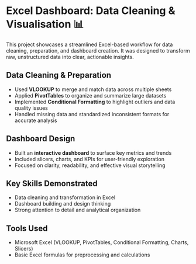 # Excel Dashboard: Data Cleaning & Visualisation 📊

This project showcases a streamlined Excel-based workflow for data cleaning, preparation, and dashboard creation. It was designed to transform raw, unstructured data into clear, actionable insights.

## Data Cleaning & Preparation

- Used **VLOOKUP** to merge and match data across multiple sheets
- Applied **PivotTables** to organize and summarize large datasets
- Implemented **Conditional Formatting** to highlight outliers and data quality issues
- Handled missing data and standardized inconsistent formats for accurate analysis

## Dashboard Design

- Built an **interactive dashboard** to surface key metrics and trends
- Included slicers, charts, and KPIs for user-friendly exploration
- Focused on clarity, readability, and effective visual storytelling

## Key Skills Demonstrated

- Data cleaning and transformation in Excel
- Dashboard building and design thinking
- Strong attention to detail and analytical organization

## Tools Used

- Microsoft Excel (VLOOKUP, PivotTables, Conditional Formatting, Charts, Slicers)
- Basic Excel formulas for preprocessing and calculations
